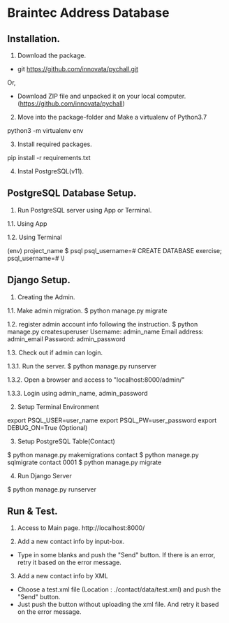 # Braintec Address Database


## Installation.

1. Download the package.

- git https://github.com/innovata/pychall.git

Or,

- Download ZIP file and unpacked it on your local computer. (https://github.com/innovata/pychall)

2. Move into the package-folder and Make a virtualenv of Python3.7

python3 -m virtualenv env

3. Install required packages.

pip install -r requirements.txt

4. Instal PostgreSQL(v11).


## PostgreSQL Database Setup.

1. Run PostgreSQL server using App or Terminal.

1.1. Using App

1.2. Using Terminal

(env) project_name $ psql
psql_username=# CREATE DATABASE exercise;
psql_username=# \l


## Django Setup.

1. Creating the Admin.

1.1. Make admin migration.
$ python manage.py migrate

1.2. register admin account info following the instruction.
$ python manage.py createsuperuser
Username: admin_name
Email address: admin_email
Password: admin_password

1.3. Check out if admin can login.

1.3.1. Run the server.
$ python manage.py runserver

1.3.2. Open a browser and access to "localhost:8000/admin/"

1.3.3. Login using admin_name, admin_password


2. Setup Terminal Environment

export PSQL_USER=user_name
export PSQL_PW=user_password
export DEBUG_ON=True (Optional)

3. Setup PostgreSQL Table(Contact)

$ python manage.py makemigrations contact
$ python manage.py sqlmigrate contact 0001
$ python manage.py migrate

4. Run Django Server

$ python manage.py runserver


## Run & Test.

1. Access to Main page.
http://localhost:8000/

2. Add a new contact info by input-box.
- Type in some blanks and push the "Send" button.
If there is an error, retry it based on the error message.

3. Add a new contact info by XML
- Choose a test.xml file (Location : ./contact/data/test.xml) and push the "Send" button.
- Just push the button without uploading the xml file.
And retry it based on the error message.
